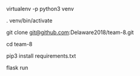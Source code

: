 virtualenv -p python3 venv


. venv/bin/activate

git clone git@github.com:Delaware2018/team-8.git


cd team-8


pip3 install requirements.txt


flask run
